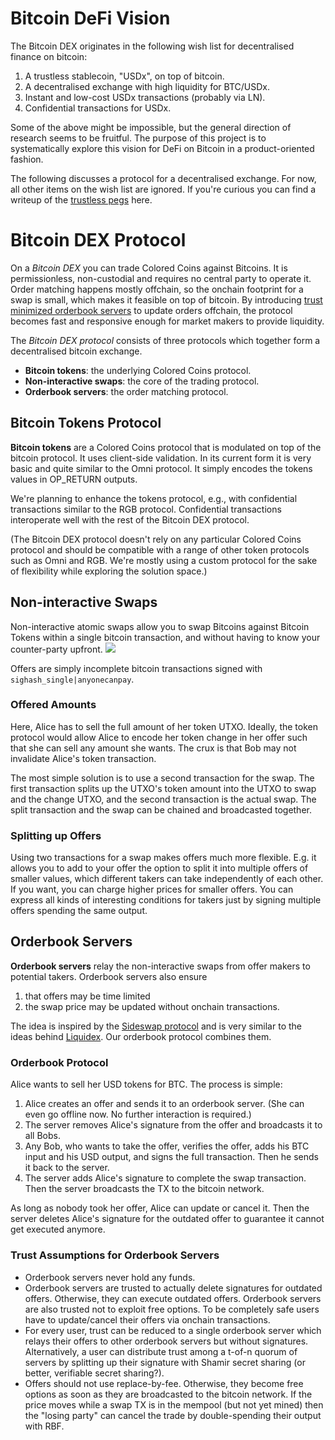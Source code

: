 # Bitcoin DeFi Vision 
The Bitcoin DEX originates in the following wish list for decentralised finance on bitcoin:

1. A trustless stablecoin, "USDx", on top of bitcoin.
2. A decentralised exchange with high liquidity for BTC/USDx.
3. Instant and low-cost USDx transactions (probably via LN).
4. Confidential transactions for USDx.

Some of the above might be impossible, but the general direction of research seems to be fruitful. The purpose of this project is to systematically explore this vision for DeFi on Bitcoin in a product-oriented fashion. 

The following discusses a protocol for a decentralised exchange. For now, all other items on the wish list are ignored. If you're curious you can find a writeup of the [trustless pegs](https://github.com/bitcoin-dex/bitcoin-dex/blob/main/optimistic_2-way_peg.md) here.


# Bitcoin DEX Protocol
On a _Bitcoin DEX_ you can trade Colored Coins against Bitcoins. It is permissionless, non-custodial and requires no central party to operate it. Order matching happens mostly offchain, so the onchain footprint for a swap is small, which makes it feasible on top of bitcoin. By introducing [trust minimized orderbook servers](#trust-assumptions-for-orderbook-servers) to update orders offchain, the protocol becomes fast and responsive enough for market makers to provide liquidity.

The _Bitcoin DEX protocol_ consists of three protocols which together form a decentralised bitcoin exchange. 

- **Bitcoin tokens**: the underlying Colored Coins protocol.
- **Non-interactive swaps**: the core of the trading protocol.
- **Orderbook servers**: the order matching protocol.

## Bitcoin Tokens Protocol
**Bitcoin tokens** are a Colored Coins protocol that is modulated on top of the bitcoin protocol. It uses client-side validation. 
In its current form it is very basic and quite similar to the Omni protocol. It simply encodes the tokens values in OP_RETURN outputs. 

We're planning to enhance the tokens protocol, e.g., with confidential transactions similar to the RGB protocol. Confidential transactions interoperate well with the rest of the Bitcoin DEX protocol.

(The Bitcoin DEX protocol doesn't rely on any particular Colored Coins protocol and should be compatible with a range of other token protocols such as Omni and RGB. We're mostly using a custom protocol for the sake of flexibility while exploring the solution space.)

## Non-interactive Swaps
Non-interactive atomic swaps allow you to swap Bitcoins against Bitcoin Tokens within a single bitcoin transaction, and without having to know your counter-party upfront.
<a href=https://bitcoin-dex.net/faq/atomic-swap.png><img src=https://bitcoin-dex.net/faq/atomic-swap.png></a>

Offers are simply incomplete bitcoin transactions signed with `sighash_single|anyonecanpay`.

### Offered Amounts
Here, Alice has to sell the full amount of her token UTXO. Ideally, the token protocol would allow Alice to encode her token change in her offer such that she can sell any amount she wants. The crux is that Bob may not invalidate Alice's token transaction.

The most simple solution is to use a second transaction for the swap. The first transaction splits up the UTXO's token amount into the UTXO to swap and the change UTXO, and the second transaction is the actual swap. The split transaction and the swap can be chained and broadcasted together.


### Splitting up Offers 
Using two transactions for a swap makes offers much more flexible. E.g. it allows you to add to your offer the option to split it into multiple offers of smaller values, which different takers can take independently of each other. If you want, you can charge higher prices for smaller offers. You can express all kinds of interesting conditions for takers just by signing multiple offers spending the same output.

## Orderbook Servers
**Orderbook servers** relay the non-interactive swaps from offer makers to potential takers. Orderbook servers also ensure
1. that offers may be time limited 
2. the swap price may be updated without onchain transactions. 

The idea is inspired by the [Sideswap protocol](https://github.com/sideswap-io/sideswapclient/blob/master/doc/protocol.md) and is very similar to the ideas behind [Liquidex](https://leocomandini.github.io/2021/06/15/liquidex.html#liquidex-2-steps-atomic-swaps). Our orderbook protocol combines them.

### Orderbook Protocol
 Alice wants to sell her USD tokens for BTC. The process is simple:

1. Alice creates an offer and sends it to an orderbook server. (She can even go offline now. No further interaction is required.)
2. The server removes Alice's signature from the offer and broadcasts it to all Bobs. 
3. Any Bob, who wants to take the offer, verifies the offer, adds his BTC input and his USD output, and signs the full transaction. Then he sends it back to the server.
4. The server adds Alice's signature to complete the swap transaction. Then the server broadcasts the TX to the bitcoin network.

As long as nobody took her offer, Alice can update or cancel it. Then the server deletes Alice's signature for the outdated offer to guarantee it cannot get executed anymore.



### Trust Assumptions for Orderbook Servers
- Orderbook servers never hold any funds. 
- Orderbook servers are trusted to actually delete signatures for outdated offers. Otherwise, they can execute outdated offers. Orderbook servers are also trusted not to exploit free options. To be completely safe users have to update/cancel their offers via onchain transactions. 
- For every user, trust can be reduced to a single orderbook server which relays their offers to other orderbook servers but without signatures. Alternatively, a user can distribute trust among a t-of-n quorum of servers by splitting up their signature with Shamir secret sharing (or better, verifiable secret sharing?). 
- Offers should not use replace-by-fee. Otherwise, they become free options as soon as they are broadcasted to the bitcoin network. If the price moves while a swap TX is in the mempool (but not yet mined) then the "losing party" can cancel the trade by double-spending their output with RBF.
